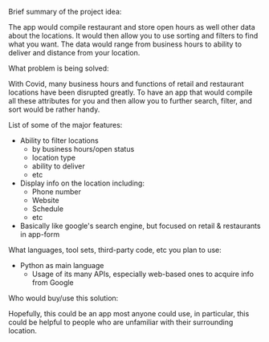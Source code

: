 Brief summary of the project idea:
  
  The app would compile restaurant and store open hours as well other data about the locations. It would then allow you to use sorting and filters to find what you want. The data would range from business hours to ability to deliver and distance from your location.

What problem is being solved:
  
  With Covid, many business hours and functions of retail and restaurant locations have been disrupted greatly. To have an app that would compile all these attributes for you and then allow you to further search, filter, and sort would be rather handy.

List of some of the major features:
- Ability to filter locations
  - by business hours/open status
  - location type
  - ability to deliver
  - etc
- Display info on the location including:
  - Phone number
  - Website
  - Schedule
  - etc
- Basically like google's search engine, but focused on retail & restaurants in app-form

What languages, tool sets, third-party code, etc you plan to use:
- Python as main language
  - Usage of its many APIs, especially web-based ones to acquire info from Google

Who would buy/use this solution:
  
  Hopefully, this could be an app most anyone could use, in particular, this could be helpful to people who are unfamiliar with their surrounding location.
